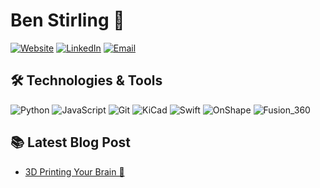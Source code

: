# Ben Stirling 👋


  <a href="https://abenstirling.com" target="_blank"><img alt="Website" src="https://img.shields.io/badge/Website-abenstirling.com-4EAA25?style=flat&logo=github&logoColor=white"></a>
  <a href="https://www.linkedin.com/in/abenstirling![logo_white](https://user-images.githubusercontent.com/33791408/228331302-93860c41-a837-41ed-b35b-e6e9ae9968df.png)
/" target="_blank"><img alt="LinkedIn" src="https://img.shields.io/badge/LinkedIn-@abenstirling-blue?style=flat&logo=linkedin"></a>
  <a href="mailto:abenstirling@pm.me"><img alt="Email" src="https://img.shields.io/badge/Email-abenstirling%40pm.me-8B89CC?style=flat&logo=protonmail&logoColor=white"></a>


## 🛠️ Technologies & Tools

![Python](https://img.shields.io/badge/-Python-black?style=flat&logo=python)
![JavaScript](https://img.shields.io/badge/-JavaScript-black?style=flat&logo=javascript)
![Git](https://img.shields.io/badge/-Git-black?style=flat&logo=git)
![KiCad](https://img.shields.io/badge/-KiCad-black?style=flat&logo=kicad)
![Swift](https://img.shields.io/badge/-Swift-black?style=flat&logo=swift)
![OnShape](https://img.shields.io/badge/-OnShape-63bc4f?style=flat)
![Fusion_360](https://img.shields.io/badge/-Fusion_360-FF8C18?style=flat)

## 📚 Latest Blog Post

<!-- BLOG-POST-LIST:START -->
- [3D Printing Your Brain 🧠](https://abenstirling.com/engineer)
<!-- BLOG-POST-LIST:END -->
